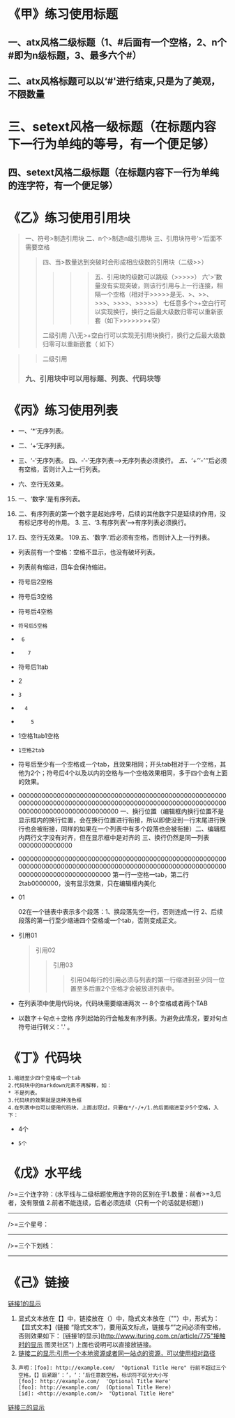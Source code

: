 # 《甲》练习使用标题
## 一、atx风格二级标题（1、#后面有一个空格，2、n个#即为n级标题，3、最多六个#）
## 二、atx风格标题可以以‘#'进行结束,只是为了美观，不限数量 #####
三、setext风格一级标题（在标题内容下一行为单纯的等号，有一个便足够）
=================
四、setext风格二级标题（在标题内容下一行为单纯的连字符，有一个便足够）
----------------


# 《乙》练习使用引用块
>一、符号>制造引用块
>二、n个>制造n级引用块
>三、引用块符号‘>’后面不需要空格
>>四、当>数量达到突破时会形成相应级数的引用块（二级>>）
>>>>>五、引用块的级数可以跳级（>>>>>）
>六'>'数量没有实现突破，则该行引用与上一行连接，相隔一个空格（相对于>>>>>是无、>、>>、>>>、>>>>、>>>>>）
>七任意多个>+空白行可以实现换行，换行之后最大级数归零可以重新嵌套（如下>>>>>>>+空）
>>>>>>>>
>>二级引用
>八\无>+空白行可以实现无引用块换行，换行之后最大级数归零可以重新嵌套（ 如下）

>>二级引用
>### 九、引用块中可以用标题、列表、代码块等

# 《丙》练习使用列表
*  一、‘*’无序列表。
+  二、‘+’无序列表。
-  三、‘-’无序列表。 四、-‘-’无序列表-->无序列表必须换行。
*五、‘+’‘-’‘*’后必须有空格，否则计入上一行列表。

* 六、空行无效果。
15.  一、‘数字.’是有序列表。
2.  二、有序列表的第一个数字是起始序号，后续的其他数字只是延续的作用，没有标记序号的作用。 3. 三、‘3.有序列表’-->有序列表必须换行。

99. 四、空行无效果。
109.五、‘数字.’后必须有空格，否则计入上一行列表。

 * 列表前有一个空格：空格不显示，也没有破坏列表。
 * 列表前有缩进，回车会保持缩进。
*  符号后2空格
*   符号后3空格
*    符号后4空格
*     符号后5空格
*      6
*        7
* 符号后1tab
*   2
*     3
*       4
*         5
*    1空格1tab1空格
*     1空格2tab
* 符号后至少有一个空格或一个tab，且效果相同；开头tab相对于一个空格，其他为2个；符号后4个以及以内的空格与一个空格效果相同，多于四个会有上面的效果。
* 00000000000000000000000000000000000000000000000000000000000000000000000000000000000000000000000000000000000000000000000000000000000000
一、换行位置（编辑框内换行位置不是显示框内的换行位置，会在换行位置进行衔接，所以即使没到一行末尾进行换行也会被衔接，同样的如果在一个列表中有多个段落也会被衔接）二、编辑框内两行文字没有对齐，但在显示框中是对齐的 三、换行仍然是同一列表00000000000000
*   000000000000000000000000000000000000000000000000000000000000000000000000000000000000000000000000000000000000000000000000000000000000
    第一行一空格一tab，第二行2tab0000000，没有显示效果，只在编辑框内美化
* 01

    02在一个链表中表示多个段落：1、换段落先空一行，否则连成一行 2、后续段落的第一行至少缩进四个空格或一个tab，否则变成正文。
*  引用01
   >引用02
   >>引用03
      >>>引用04每行的引用必须与列表的第一行缩进到至少同一位置至多后置2个空格才会被放进列表中。
* 在列表项中使用代码块，代码块需要缩进两次 -- 8个空格或者两个TAB
* 以数字＋句点＋空格 序列起始的行会触发有序列表。为避免此情况，要对句点符号进行转义：'\.' 。

# 《丁》代码块
    1.缩进至少四个空格或一个tab
    2.代码块中的markdown元素不再解释，如：
    * 不是列表。
    3.代码块的效果就是这种浅色框
    4.在列表中也可以使用代码块，上面出现过，只要在*/-/+/1.的后面缩进至少5个空格，入下：
*    4个
*     5个

# 《戊》水平线
/>=三个连字符：(水平线与二级标题使用连字符的区别在于1.数量：前者>=3,后者，没有限值 2.前者不能连续，后者必须连续（只有一个的话就是标题）)
- - -
/>=三个星号：
***
/>=三个下划线：
___

# 《己》链接
[链接1的显示](http://www.ituring.com.cn/article/775 "接触时的显示 图灵社区")
1. 显式文本放在【】中，链接放在（）中，隐式文本放在（""）中，形式为：【显式文本】(链接 “隐式文本”)，要用英文标点，链接与“”之间必须有空格，否则效果如下：
[链接1的显示](http://www.ituring.com.cn/article/775"接触时的显示 图灵社区")
上面也说明可以直接放链接。
2. [链接二的显示:引用一个本地资源或者同一站点的资源，可以使用相对路径](/README.md "隐式")
3.     声明：[foo]: http://example.com/  "Optional Title Here" 行前不超过三个空格，【】后紧跟‘：’，‘：’后任意数空格，标识符不区分大小写
       [foo]: http://example.com/  'Optional Title Here'
       [foo]: http://example.com/  (Optional Title Here)
       [id]: <http://example.com/>  "Optional Title Here"
[A]:http://www.ituring.com.cn/article/775  "隐" 
[链接三的显示][a]
 
